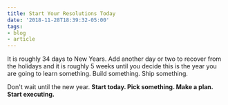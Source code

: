 ```yaml
---
title: Start Your Resolutions Today
date: '2018-11-28T18:39:32-05:00'
tags:
- blog
- article
---
```


It is roughly 34 days to New Years. Add another day or two to recover from the holidays and it is roughly 5 weeks until you decide this is the year you are going to learn something. Build something. Ship something.

Don't wait until the new year. **Start today. Pick something. Make a plan. Start executing.**
